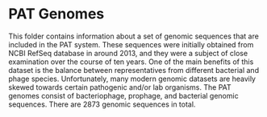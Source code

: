 # PAT Genomes

This folder contains information about a set of genomic sequences that are included in the PAT system.
These sequences were initially obtained from NCBI RefSeq database in around 2013, and they were a subject of close examination over the course of ten years.
One of the main benefits of this dataset is the balance between representatives from different bacterial and phage species.
Unfortunately, many modern genomic datasets are heavily skewed towards certain pathogenic and/or lab organisms.
The PAT genomes consist of bacteriophage, prophage, and bacterial genomic sequences. There are 2873 genomic sequences in total.
